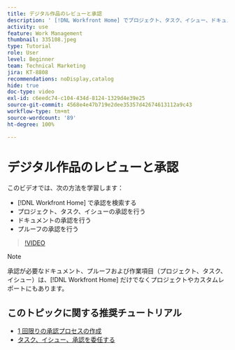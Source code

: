 ```yaml
---
title: デジタル作品のレビューと承認
description: ' [!DNL Workfront Home] でプロジェクト、タスク、イシュー、ドキュメントおよびプルーフを検索し承認する方法を説明します。'
activity: use
feature: Work Management
thumbnail: 335108.jpeg
type: Tutorial
role: User
level: Beginner
team: Technical Marketing
jira: KT-8808
recommendations: noDisplay,catalog
hide: true
doc-type: video
exl-id: c6eedc74-c104-434d-8124-1329d4e39e25
source-git-commit: 4568e4e47b719e2dee35357d42674613112a9c43
workflow-type: tm+mt
source-wordcount: '89'
ht-degree: 100%

---
```


# デジタル作品のレビューと承認

このビデオでは、次の方法を学習します：

* [!DNL Workfront Home] で承認を検索する
* プロジェクト、タスク、イシューの承認を行う
* ドキュメントの承認を行う
* プルーフの承認を行う

>[!VIDEO](https://video.tv.adobe.com/v/335108/?quality=12&learn=on&enablevpops)


>[!NOTE]
>
>承認が必要なドキュメント、プルーフおよび作業項目（プロジェクト、タスク、イシュー）は、[!DNL Workfront Home] だけでなくプロジェクトやカスタムレポートにもあります。

## このトピックに関する推奨チュートリアル

* [1 回限りの承認プロセスの作成](/help/manage-work/approval-processes-and-milestone-paths/create-a-single-use-approval-process.md)
* [タスク、イシュー、承認を委任する](/help/manage-work/approval-processes-and-milestone-paths/delegate-approvals.md)


<!--
learn more URLS
Approving work
Home area for Reviewers
Guides
Home overview for Reviewers
Issue page overview
-->
